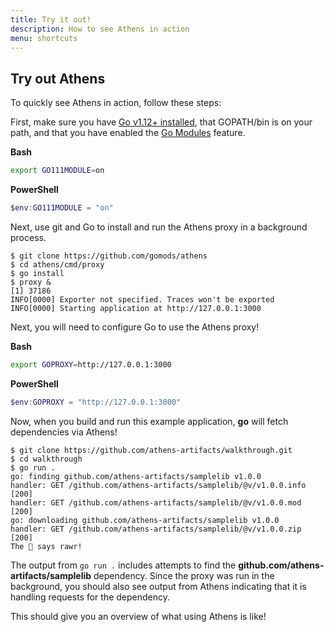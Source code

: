 ```yaml
---
title: Try it out!
description: How to see Athens in action 
menu: shortcuts
---
```


## Try out Athens

To quickly see Athens in action, follow these steps:

First, make sure you have [Go v1.12+ installed](https://gophersource.com/setup/),
that GOPATH/bin is on your path, and that you have enabled the [Go
Modules](https://github.com/golang/go/wiki/Modules) feature.

**Bash**
```bash
export GO111MODULE=on
```

**PowerShell**
```powershell
$env:GO111MODULE = "on"
```

Next, use git and Go to install and run the Athens proxy in a background process.

```console
$ git clone https://github.com/gomods/athens
$ cd athens/cmd/proxy
$ go install
$ proxy &
[1] 37186
INFO[0000] Exporter not specified. Traces won't be exported
INFO[0000] Starting application at http://127.0.0.1:3000
```

Next, you will need to configure Go to use the Athens proxy!

**Bash**
```bash
export GOPROXY=http://127.0.0.1:3000
```

**PowerShell**
```powershell
$env:GOPROXY = "http://127.0.0.1:3000"
```

Now, when you build and run this example application, **go** will fetch dependencies via Athens!

```console
$ git clone https://github.com/athens-artifacts/walkthrough.git
$ cd walkthrough
$ go run .
go: finding github.com/athens-artifacts/samplelib v1.0.0
handler: GET /github.com/athens-artifacts/samplelib/@v/v1.0.0.info [200]
handler: GET /github.com/athens-artifacts/samplelib/@v/v1.0.0.mod [200]
go: downloading github.com/athens-artifacts/samplelib v1.0.0
handler: GET /github.com/athens-artifacts/samplelib/@v/v1.0.0.zip [200]
The 🦁 says rawr!
```

The output from `go run .` includes attempts to find the **github.com/athens-artifacts/samplelib** dependency. Since the
proxy was run in the background, you should also see output from Athens indicating that it is handling requests for the dependency.

This should give you an overview of what using Athens is like!

